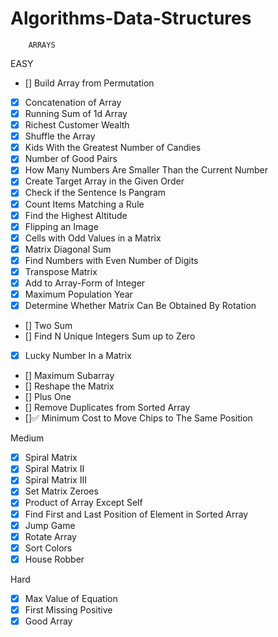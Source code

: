 # Algorithms-Data-Structures
        ARRAYS

EASY

- []  Build Array from Permutation
- [x]  Concatenation of Array
- [x]  Running Sum of 1d Array
- [x]  Richest Customer Wealth
- [x]  Shuffle the Array
- [x]  Kids With the Greatest Number of Candies
- [x]  Number of Good Pairs
- [x]  How Many Numbers Are Smaller Than the Current Number
- [x]  Create Target Array in the Given Order
- [x]  Check if the Sentence Is Pangram
- [x]  Count Items Matching a Rule
- [x]  Find the Highest Altitude
- [x]  Flipping an Image
- [x]  Cells with Odd Values in a Matrix
- [x]  Matrix Diagonal Sum
- [x]  Find Numbers with Even Number of Digits
- [x]  Transpose Matrix
- [x]  Add to Array-Form of Integer
- [x]  Maximum Population Year
- [x]  Determine Whether Matrix Can Be Obtained By Rotation
- []  Two Sum
- []  Find N Unique Integers Sum up to Zero
- [x]  Lucky Number In a Matrix
- []  Maximum Subarray
- []  Reshape the Matrix
- []  Plus One
- []  Remove Duplicates from Sorted Array
- []✅  Minimum Cost to Move Chips to The Same Position

Medium

- [x]    Spiral Matrix
- [x]    Spiral Matrix II
- [x]    Spiral Matrix III
- [x]    Set Matrix Zeroes
- [x]    Product of Array Except Self
- [x]    Find First and Last Position of Element in Sorted Array
- [x]    Jump Game
- [x]    Rotate Array
- [x]    Sort Colors
- [x]    House Robber

Hard

- [x]    Max Value of Equation
- [x]    First Missing Positive
- [x]    Good Array
